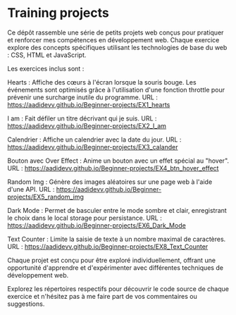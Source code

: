 # Training projects

Ce dépôt rassemble une série de petits projets web conçus pour pratiquer et renforcer mes compétences en développement web. Chaque exercice explore des concepts spécifiques utilisant les technologies de base du web : CSS, HTML et JavaScript.

Les exercices inclus sont :

Hearts : Affiche des cœurs à l'écran lorsque la souris bouge. Les événements sont optimisés grâce à l'utilisation d'une fonction throttle pour prévenir une surcharge inutile du programme.
URL : https://aadidevv.github.io/Beginner-projects/EX1_hearts

I am : Fait défiler un titre décrivant qui je suis.
URL : https://aadidevv.github.io/Beginner-projects/EX2_I_am

Calendrier : Affiche un calendrier avec la date du jour.
URL : https://aadidevv.github.io/Beginner-projects/EX3_calander

Bouton avec Over Effect : Anime un bouton avec un effet spécial au "hover".
URL : https://aadidevv.github.io/Beginner-projects/EX4_btn_hover_effect

Random Img : Génère des images aléatoires sur une page web à l'aide d'une API.
URL : https://aadidevv.github.io/Beginner-projects/EX5_random_img

Dark Mode : Permet de basculer entre le mode sombre et clair, enregistrant le choix dans le local storage pour persistance.
URL : https://aadidevv.github.io/Beginner-projects/EX6_Dark_Mode

Text Counter : Limite la saisie de texte à un nombre maximal de caractères.
URL : https://aadidevv.github.io/Beginner-projects/EX8_Text_Counter

Chaque projet est conçu pour être exploré individuellement, offrant une opportunité d'apprendre et d'expérimenter avec différentes techniques de développement web.

Explorez les répertoires respectifs pour découvrir le code source de chaque exercice et n'hésitez pas à me faire part de vos commentaires ou suggestions.
